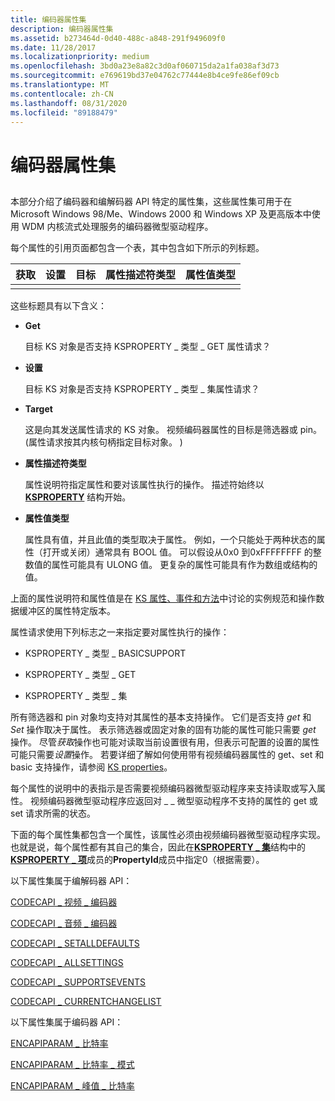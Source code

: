 ```yaml
---
title: 编码器属性集
description: 编码器属性集
ms.assetid: b273464d-0d40-488c-a848-291f949609f0
ms.date: 11/28/2017
ms.localizationpriority: medium
ms.openlocfilehash: 3bd0a23e8a82c3d0af060715da2a1fa038af3d73
ms.sourcegitcommit: e769619bd37e04762c77444e8b4ce9fe86ef09cb
ms.translationtype: MT
ms.contentlocale: zh-CN
ms.lasthandoff: 08/31/2020
ms.locfileid: "89188479"
---
```

# <a name="encoder-property-sets"></a>编码器属性集


## <span id="ddk_encoder_property_sets_ks"></span><span id="DDK_ENCODER_PROPERTY_SETS_KS"></span>


本部分介绍了编码器和编解码器 API 特定的属性集，这些属性集可用于在 Microsoft Windows 98/Me、Windows 2000 和 Windows XP 及更高版本中使用 WDM 内核流式处理服务的编码器微型驱动程序。

每个属性的引用页面都包含一个表，其中包含如下所示的列标题。


| 获取 | 设置 | 目标 | 属性描述符类型 | 属性值类型 |
|-----|-----|--------|--------------------------|---------------------|
|     |     |        |                          |                     |

这些标题具有以下含义：

-   **Get**

    目标 KS 对象是否支持 KSPROPERTY \_ 类型 \_ GET 属性请求？

-   **设置**

    目标 KS 对象是否支持 KSPROPERTY \_ 类型 \_ 集属性请求？

-   **Target**

    这是向其发送属性请求的 KS 对象。 视频编码器属性的目标是筛选器或 pin。  (属性请求按其内核句柄指定目标对象。 ) 

-   **属性描述符类型**

    属性说明符指定属性和要对该属性执行的操作。 描述符始终以 [**KSPROPERTY**](/windows-hardware/drivers/ddi/ks/ns-ks-ksidentifier) 结构开始。

-   **属性值类型**

    属性具有值，并且此值的类型取决于属性。 例如，一个只能处于两种状态的属性（打开或关闭）通常具有 BOOL 值。 可以假设从0x0 到0xFFFFFFFF 的整数值的属性可能具有 ULONG 值。 更复杂的属性可能具有作为数组或结构的值。

上面的属性说明符和属性值是在 [KS 属性、事件和方法](./ks-properties--events--and-methods.md)中讨论的实例规范和操作数据缓冲区的属性特定版本。

属性请求使用下列标志之一来指定要对属性执行的操作：

-   KSPROPERTY \_ 类型 \_ BASICSUPPORT

-   KSPROPERTY \_ 类型 \_ GET

-   KSPROPERTY \_ 类型 \_ 集

所有筛选器和 pin 对象均支持对其属性的基本支持操作。 它们是否支持 *get* 和 *Set* 操作取决于属性。 表示筛选器或固定对象的固有功能的属性可能只需要 *get* 操作。 尽管*获取*操作也可能对读取当前设置很有用，但表示可配置的设置的属性可能只需要*设置*操作。 若要详细了解如何使用带有视频编码器属性的 get、set 和 basic 支持操作，请参阅 [KS properties](./ks-properties.md)。

每个属性的说明中的表指示是否需要视频编码器微型驱动程序来支持读取或写入属性。 视频编码器微型驱动程序应返回对 \_ \_ 微型驱动程序不支持的属性的 get 或 set 请求所需的状态。

下面的每个属性集都包含一个属性，该属性必须由视频编码器微型驱动程序实现。 也就是说，每个属性都有其自己的集合，因此在[**KSPROPERTY \_ 集**](/windows-hardware/drivers/ddi/ks/ns-ks-ksproperty_set)结构中的[**KSPROPERTY \_ 项**](/windows-hardware/drivers/ddi/ks/ns-ks-ksproperty_item)成员的**PropertyId**成员中指定0（根据需要）。

以下属性集属于编解码器 API：

[CODECAPI \_ 视频 \_ 编码器](codecapi-video-encoder.md)

[CODECAPI \_ 音频 \_ 编码器](codecapi-audio-encoder.md)

[CODECAPI \_ SETALLDEFAULTS](codecapi-setalldefaults.md)

[CODECAPI \_ ALLSETTINGS](codecapi-allsettings.md)

[CODECAPI \_ SUPPORTSEVENTS](codecapi-supportsevents.md)

[CODECAPI \_ CURRENTCHANGELIST](codecapi-currentchangelist.md)

以下属性集属于编码器 API：

[ENCAPIPARAM \_ 比特率](encapiparam-bitrate.md)

[ENCAPIPARAM \_ 比特率 \_ 模式](encapiparam-bitrate-mode.md)

[ENCAPIPARAM \_ 峰值 \_ 比特率](encapiparam-peak-bitrate.md)

 

